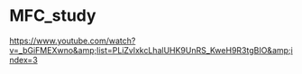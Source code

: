 # MFC_study
https://www.youtube.com/watch?v=_bGiFMEXwno&amp;list=PLiZvlxkcLhalUHK9UnRS_KweH9R3tgBIO&amp;index=3
